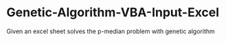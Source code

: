 # Genetic-Algorithm-VBA-Input-Excel
Given an excel sheet solves the p-median problem with genetic algorithm

